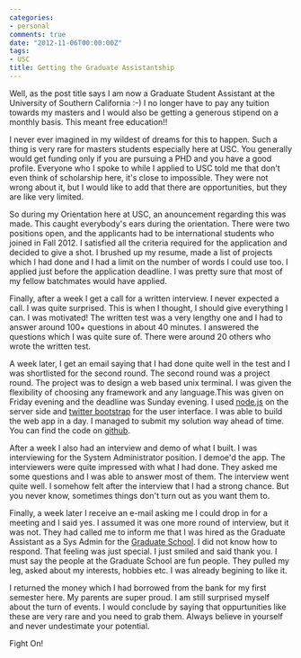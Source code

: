 ```yaml
---
categories:
- personal
comments: true
date: "2012-11-06T00:00:00Z"
tags:
- USC
title: Getting the Graduate Assistantship
---
```


Well, as the post title says I am now a Graduate Student Assistant at the University of Southern California :-) I no longer have to pay any tuition towards my masters and I would also be getting a generous stipend on a monthly basis. This meant free education!! 

I never ever imagined in my wildest of dreams for this to happen. Such a thing is very rare for masters students especially here at USC. You generally would get funding only if you are pursuing a PHD and you have a good profile. Everyone who I spoke to while I applied to USC told me that don't even think of scholarship here, it's close to impossible. They were not wrong about it, but I would like to add that there are opportunities, but they are like very limited.

So during my Orientation here at USC, an anouncement regarding this was made. This caught everybody's ears during the orientation. There were two positions open, and the applicants had to be international students who joined in Fall 2012. I satisfied all the criteria required for the application and decided to give a shot. I brushed up my resume, made a list of projects which I had done and I had a limit on the number of words I could use too. I applied just before the application deadline. I was pretty sure that most of my fellow batchmates would have applied.

Finally, after a week I get a call for a written interview. I never expected a call. I was quite surprised. This is when I thought, I should give everything I can. I was motivated! The written test was a very lengthy one and I had to answer around 100+ questions in about 40 minutes. I answered the questions which I was quite sure of. There were around 20 others who wrote the written test. 

A week later, I get an email saying that I had done quite well in the test and I was shortlisted for the second round. The second round was a project round. The project was to design a web based unix terminal. I was given the flexibility of choosing any framework and any language.This was given on Friday evening and the deadline was Sunday evening. I used [node.js](http://nodejs.org) on the server side and [twitter bootstrap](http://twitter.github.com/bootstrap/) for the user interface. I was able to build the web app in a day. I managed to submit my solution way ahead of time. You can find the code on [github](https://github.com/pradeep1288/TrojanShell).

After a week I also had an interview and demo of what I built. I was interviewing for the System Administrator position. I demoe'd the app. The interviewers were quite impressed with what I had done. They asked me some questions and I was able to answer most of them. The interview went quite well. I somehow felt after the interview that I had a strong chance. But you never know, sometimes things don't turn out as you want them to.

Finally, a week later I receive an e-mail asking me I could drop in for a meeting and I said yes. I assumed it was one more round of interview, but it was not. They had called me to inform me that I was hired as the Graduate Assistant as a Sys Admin for the [Graduate School](http://grad.usc.edu). I did not know how to respond. That feeling was just special. I just smiled and said thank you. I must say the people at the Graduate School are fun people. They pulled my leg, asked about my interests, hobbies etc. I was already begining to like it.

I returned the money which I had borrowed from the bank for my first semester here. My parents are super proud. I am still surprised myself about the turn of events. I would conclude by saying that oppurtunities like these are very rare and you need to grab them. Always believe in yourself and never undestimate your potential. 

Fight On!
